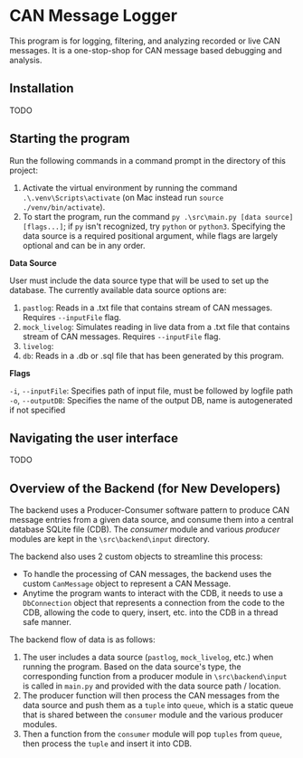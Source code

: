 # CAN Message Logger

This program is for logging, filtering, and analyzing recorded or live CAN messages. It is a one-stop-shop for CAN message based debugging and analysis.

## Installation

TODO

## Starting the program

Run the following commands in a command prompt in the directory of this project: 

1. Activate the virtual environment by running the command `.\.venv\Scripts\activate` (on Mac instead run `source ./venv/bin/activate`). 
2. To start the program, run the command `py .\src\main.py [data source] [flags...]`; if `py` isn't recognized, try `python` or `python3`. Specifying the data source is a required positional argument, while flags are largely optional and can be in any order. 

**Data Source**

User must include the data source type that will be used to set up the database. The currently available data source options are:

1. `pastlog`: Reads in a .txt file that contains stream of CAN messages. Requires `--inputFile` flag.
2. `mock_livelog`: Simulates reading in live data from a .txt file that contains stream of CAN messages. Requires `--inputFile` flag.
3. `livelog`: 
4. `db`: Reads in a .db or .sql file that has been generated by this program.

**Flags**

`-i`, `--inputFile`: Specifies path of input file, must be followed by logfile path  
`-o`, `--outputDB`: Specifies the name of the output DB, name is autogenerated if not specified

## Navigating the user interface

TODO

## Overview of the Backend (for New Developers)

The backend uses a Producer-Consumer software pattern to produce CAN message entries from a given data source, and consume them into a central database SQLite file (CDB). The *consumer* module and various *producer* modules are kept in the `\src\backend\input` directory.

The backend also uses 2 custom objects to streamline this process: 

- To handle the processing of CAN messages, the backend uses the custom `CanMessage` object to represent a CAN Message.
- Anytime the program wants to interact with the CDB, it needs to use a `DbConnection` object that represents a connection from the code to the CDB, allowing the code to query, insert, etc. into the CDB in a thread safe manner. 

The backend flow of data is as follows: 

1. The user includes a data source (`pastlog`, `mock_livelog`, etc.) when running the program. Based on the data source's type, the corresponding function from a producer module in `\src\backend\input` is called in `main.py` and provided with the data source path / location.
2. The producer function will then process the CAN messages from the data source and push them as a `tuple` into `queue`, which is a static queue that is shared between the `consumer` module and the various producer modules. 
3. Then a function from the `consumer` module will pop `tuples` from `queue`, then process the `tuple` and insert it into CDB. 